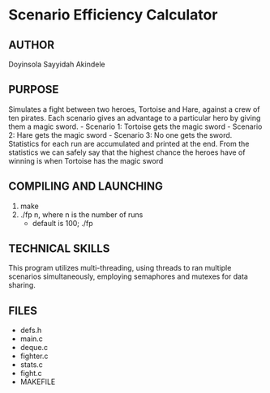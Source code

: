 # Scenario Efficiency Calculator

AUTHOR 
------
Doyinsola Sayyidah Akindele


PURPOSE
-------
Simulates a fight between two heroes, Tortoise and Hare, against a crew of ten pirates. Each scenario gives an advantage to a particular hero by giving them a magic sword.
		- Scenario 1: Tortoise gets the magic sword
		- Scenario 2: Hare gets the magic sword 
		- Scenario 3: No one gets the sword.
	Statistics for each run are accumulated and printed at the end.
	From the statistics we can safely say that the highest chance the heroes have of winning is when Tortoise has the magic sword

COMPILING AND LAUNCHING
------------------------
1. make
2. ./fp n, where n is the number of runs
   - default is 100; ./fp


TECHNICAL SKILLS
----------------
This program utilizes multi-threading, using threads to ran multiple scenarios simultaneously, employing semaphores and mutexes for data sharing.


FILES
-------------------------------
- defs.h
- main.c
- deque.c
- fighter.c
- stats.c
- fight.c
- MAKEFILE
